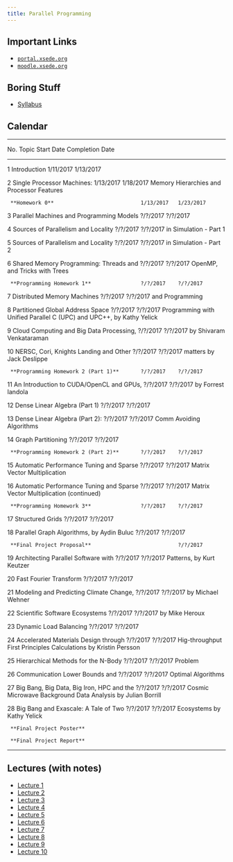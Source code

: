 ```yaml
---
title: Parallel Programming
---
```


## Important Links

* [``portal.xsede.org``](https://portal.xsede.org)
* [``moodle.xsede.org``](https://moodle.xsede.org)


## Boring Stuff

* [Syllabus](/pdf/classes/parp/parp-syllabus.pdf)


## Calendar

----------------------------------------------------------------------------
No.  Topic                                     Start Date  Completion Date
---- ------                                    ----------- ----------------
1    Introduction                              1/11/2017   1/13/2017

2    Single Processor Machines:                1/13/2017   1/18/2017
     Memory Hierarchies and Processor Features

     **Homework 0**                            1/13/2017   1/23/2017

3    Parallel Machines and Programming Models  ?/?/2017    ?/?/2017

4    Sources of Parallelism and Locality       ?/?/2017    ?/?/2017
     in Simulation - Part 1

5    Sources of Parallelism and Locality       ?/?/2017    ?/?/2017
     in Simulation - Part 2

6    Shared Memory Programming: Threads and    ?/?/2017    ?/?/2017
     OpenMP, and Tricks with Trees

     **Programming Homework 1**                ?/?/2017    ?/?/2017

7    Distributed Memory Machines               ?/?/2017    ?/?/2017
     and Programming

8    Partitioned Global Address Space          ?/?/2017    ?/?/2017
     Programming with Unified Parallel C
     (UPC) and UPC++, by Kathy Yelick

9    Cloud Computing and Big Data Processing,  ?/?/2017    ?/?/2017
     by Shivaram Venkataraman

10   NERSC, Cori, Knights Landing and Other    ?/?/2017    ?/?/2017
     matters by Jack Deslippe

     **Programming Homework 2 (Part 1)**       ?/?/2017    ?/?/2017

11   An Introduction to CUDA/OpenCL and GPUs,  ?/?/2017    ?/?/2017
     by Forrest Iandola

12   Dense Linear Algebra (Part 1)             ?/?/2017    ?/?/2017

13   Dense Linear Algebra (Part 2):            ?/?/2017    ?/?/2017
     Comm Avoiding Algorithms

14   Graph Partitioning                        ?/?/2017    ?/?/2017

     **Programming Homework 2 (Part 2)**       ?/?/2017    ?/?/2017

15   Automatic Performance Tuning and Sparse   ?/?/2017    ?/?/2017
     Matrix Vector Multiplication

16   Automatic Performance Tuning and Sparse   ?/?/2017    ?/?/2017
     Matrix Vector Multiplication (continued)

     **Programming Homework 3**                ?/?/2017    ?/?/2017

17   Structured Grids                          ?/?/2017    ?/?/2017

18   Parallel Graph Algorithms, by Aydin Buluc ?/?/2017    ?/?/2017

     **Final Project Proposal**                            ?/?/2017

19   Architecting Parallel Software with       ?/?/2017    ?/?/2017
     Patterns, by Kurt Keutzer

20   Fast Fourier Transform                    ?/?/2017    ?/?/2017

21   Modeling and Predicting Climate Change,   ?/?/2017    ?/?/2017
     by Michael Wehner

22   Scientific Software Ecosystems            ?/?/2017    ?/?/2017
     by Mike Heroux

23   Dynamic Load Balancing                    ?/?/2017    ?/?/2017

24   Accelerated Materials Design through      ?/?/2017    ?/?/2017
     Hig-throughput First Principles
     Calculations by Kristin Persson

25   Hierarchical Methods for the N-Body       ?/?/2017    ?/?/2017
     Problem

26   Communication Lower Bounds and            ?/?/2017    ?/?/2017
     Optimal Algorithms

27   Big Bang, Big Data, Big Iron, HPC and the ?/?/2017    ?/?/2017
     Cosmic Microwave Background Data Analysis
     by Julian Borrill

28   Big Bang and Exascale: A Tale of Two      ?/?/2017    ?/?/2017
     Ecosystems by Kathy Yelick

     **Final Project Poster**

     **Final Project Report**
----------------------------------------------------------------------------


## Lectures (with notes)

* [Lecture 1](/classes/parp/notes/lec01.html)
* [Lecture 2](/classes/parp/notes/lec02.html)
* [Lecture 3](/classes/parp/notes/lec03.html)
* [Lecture 4](/classes/parp/notes/lec04.html)
* [Lecture 5](/classes/parp/notes/lec05.html)
* [Lecture 6](/classes/parp/notes/lec06.html)
* [Lecture 7](/classes/parp/notes/lec07.html)
* [Lecture 8](/classes/parp/notes/lec08.html)
* [Lecture 9](/classes/parp/notes/lec09.html)
* [Lecture 10](/classes/parp/notes/lec10.html)

